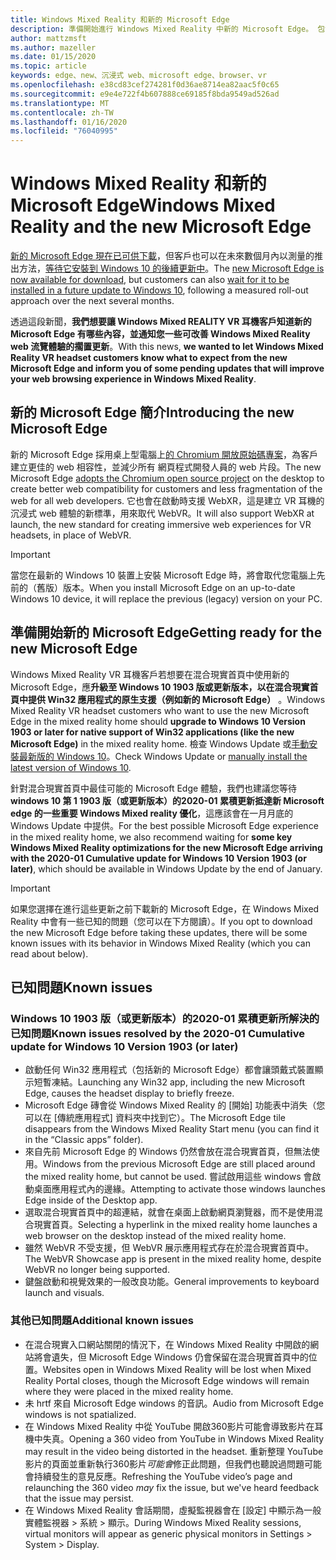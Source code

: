 ```yaml
---
title: Windows Mixed Reality 和新的 Microsoft Edge
description: 準備開始進行 Windows Mixed Reality 中新的 Microsoft Edge。 包含預期的變更、要查看的更新，以及已知問題。
author: mattzmsft
ms.author: mazeller
ms.date: 01/15/2020
ms.topic: article
keywords: edge、new、沉浸式 web、microsoft edge、browser、vr
ms.openlocfilehash: e38cd83cef274281f0d36ae8714ea82aac5f0c65
ms.sourcegitcommit: e9e4e722f4b607888ce69185f8bda9549ad526ad
ms.translationtype: MT
ms.contentlocale: zh-TW
ms.lasthandoff: 01/16/2020
ms.locfileid: "76040995"
---
```

# <a name="windows-mixed-reality-and-the-new-microsoft-edge"></a><span data-ttu-id="0163c-105">Windows Mixed Reality 和新的 Microsoft Edge</span><span class="sxs-lookup"><span data-stu-id="0163c-105">Windows Mixed Reality and the new Microsoft Edge</span></span>

<span data-ttu-id="0163c-106">[新的 Microsoft Edge 現在已可供下載](https://blogs.windows.com/windowsexperience/?p=173496)，但客戶也可以在未來數個月內以測量的推出方法，[等待它安裝到 Windows 10 的後續更新中](https://blogs.windows.com/msedgedev/2020/01/15/upgrading-new-microsoft-edge-79-chromium/)。</span><span class="sxs-lookup"><span data-stu-id="0163c-106">The [new Microsoft Edge is now available for download](https://blogs.windows.com/windowsexperience/?p=173496), but customers can also [wait for it to be installed in a future update to Windows 10](https://blogs.windows.com/msedgedev/2020/01/15/upgrading-new-microsoft-edge-79-chromium/), following a measured roll-out approach over the next several months.</span></span> 

<span data-ttu-id="0163c-107">透過這段新聞，**我們想要讓 Windows Mixed REALITY VR 耳機客戶知道新的 Microsoft Edge 有哪些內容，並通知您一些可改善 Windows Mixed Reality web 流覽體驗的擱置更新**。</span><span class="sxs-lookup"><span data-stu-id="0163c-107">With this news, **we wanted to let Windows Mixed Reality VR headset customers know what to expect from the new Microsoft Edge and inform you of some pending updates that will improve your web browsing experience in Windows Mixed Reality**.</span></span>

## <a name="introducing-the-new-microsoft-edge"></a><span data-ttu-id="0163c-108">新的 Microsoft Edge 簡介</span><span class="sxs-lookup"><span data-stu-id="0163c-108">Introducing the new Microsoft Edge</span></span>

<span data-ttu-id="0163c-109">新的 Microsoft Edge 採用桌上型電腦上[的 Chromium 開放原始碼專案](https://blogs.windows.com/windowsexperience/2018/12/06/microsoft-edge-making-the-web-better-through-more-open-source-collaboration/)，為客戶建立更佳的 web 相容性，並減少所有 網頁程式開發人員的 web 片段。</span><span class="sxs-lookup"><span data-stu-id="0163c-109">The new Microsoft Edge [adopts the Chromium open source project](https://blogs.windows.com/windowsexperience/2018/12/06/microsoft-edge-making-the-web-better-through-more-open-source-collaboration/) on the desktop to create better web compatibility for customers and less fragmentation of the web for all web developers.</span></span> <span data-ttu-id="0163c-110">它也會在啟動時支援 WebXR，這是建立 VR 耳機的沉浸式 web 體驗的新標準，用來取代 WebVR。</span><span class="sxs-lookup"><span data-stu-id="0163c-110">It will also support WebXR at launch, the new standard for creating immersive web experiences for VR headsets, in place of WebVR.</span></span>

>[!IMPORTANT]
><span data-ttu-id="0163c-111">當您在最新的 Windows 10 裝置上安裝 Microsoft Edge 時，將會取代您電腦上先前的（舊版）版本。</span><span class="sxs-lookup"><span data-stu-id="0163c-111">When you install Microsoft Edge on an up-to-date Windows 10 device, it will replace the previous (legacy) version on your PC.</span></span>

## <a name="getting-ready-for-the-new-microsoft-edge"></a><span data-ttu-id="0163c-112">準備開始新的 Microsoft Edge</span><span class="sxs-lookup"><span data-stu-id="0163c-112">Getting ready for the new Microsoft Edge</span></span>

<span data-ttu-id="0163c-113">Windows Mixed Reality VR 耳機客戶若想要在混合現實首頁中使用新的 Microsoft Edge，應**升級至 Windows 10 1903 版或更新版本，以在混合現實首頁中提供 Win32 應用程式的原生支援（例如新的 Microsoft Edge）** 。</span><span class="sxs-lookup"><span data-stu-id="0163c-113">Windows Mixed Reality VR headset customers who want to use the new Microsoft Edge in the mixed reality home should **upgrade to Windows 10 Version 1903 or later for native support of Win32 applications (like the new Microsoft Edge)** in the mixed reality home.</span></span> <span data-ttu-id="0163c-114">檢查 Windows Update 或[手動安裝最新版的 Windows 10](https://www.microsoft.com/en-us/software-download/windows10)。</span><span class="sxs-lookup"><span data-stu-id="0163c-114">Check Windows Update or [manually install the latest version of Windows 10](https://www.microsoft.com/en-us/software-download/windows10).</span></span>

<span data-ttu-id="0163c-115">針對混合現實首頁中最佳可能的 Microsoft Edge 體驗，我們也建議您等待**windows 10 第 1 1903 版（或更新版本）的2020-01 累積更新抵達新 Microsoft edge 的一些重要 Windows Mixed reality 優化**，這應該會在一月月底的 Windows Update 中提供。</span><span class="sxs-lookup"><span data-stu-id="0163c-115">For the best possible Microsoft Edge experience in the mixed reality home, we also recommend waiting for **some key Windows Mixed Reality optimizations for the new Microsoft Edge arriving with the 2020-01 Cumulative update for Windows 10 Version 1903 (or later)**, which should be available in Windows Update by the end of January.</span></span>

>[!IMPORTANT]
><span data-ttu-id="0163c-116">如果您選擇在進行這些更新之前下載新的 Microsoft Edge，在 Windows Mixed Reality 中會有一些已知的問題（您可以在下方閱讀）。</span><span class="sxs-lookup"><span data-stu-id="0163c-116">If you opt to download the new Microsoft Edge before taking these updates, there will be some known issues with its behavior in Windows Mixed Reality (which you can read about below).</span></span>

## <a name="known-issues"></a><span data-ttu-id="0163c-117">已知問題</span><span class="sxs-lookup"><span data-stu-id="0163c-117">Known issues</span></span>

### <a name="known-issues-resolved-by-the-2020-01-cumulative-update-for-windows-10-version-1903-or-later"></a><span data-ttu-id="0163c-118">Windows 10 1903 版（或更新版本）的2020-01 累積更新所解決的已知問題</span><span class="sxs-lookup"><span data-stu-id="0163c-118">Known issues resolved by the 2020-01 Cumulative update for Windows 10 Version 1903 (or later)</span></span>

- <span data-ttu-id="0163c-119">啟動任何 Win32 應用程式（包括新的 Microsoft Edge）都會讓頭戴式裝置顯示短暫凍結。</span><span class="sxs-lookup"><span data-stu-id="0163c-119">Launching any Win32 app, including the new Microsoft Edge, causes the headset display to briefly freeze.</span></span>
- <span data-ttu-id="0163c-120">Microsoft Edge 磚會從 Windows Mixed Reality 的 [開始] 功能表中消失（您可以在 [傳統應用程式] 資料夾中找到它）。</span><span class="sxs-lookup"><span data-stu-id="0163c-120">The Microsoft Edge tile disappears from the Windows Mixed Reality Start menu (you can find it in the “Classic apps” folder).</span></span>
- <span data-ttu-id="0163c-121">來自先前 Microsoft Edge 的 Windows 仍然會放在混合現實首頁，但無法使用。</span><span class="sxs-lookup"><span data-stu-id="0163c-121">Windows from the previous Microsoft Edge are still placed around the mixed reality home, but cannot be used.</span></span> <span data-ttu-id="0163c-122">嘗試啟用這些 windows 會啟動桌面應用程式內的邊緣。</span><span class="sxs-lookup"><span data-stu-id="0163c-122">Attempting to activate those windows launches Edge inside of the Desktop app.</span></span>
- <span data-ttu-id="0163c-123">選取混合現實首頁中的超連結，就會在桌面上啟動網頁瀏覽器，而不是使用混合現實首頁。</span><span class="sxs-lookup"><span data-stu-id="0163c-123">Selecting a hyperlink in the mixed reality home launches a web browser on the desktop instead of the mixed reality home.</span></span>
- <span data-ttu-id="0163c-124">雖然 WebVR 不受支援，但 WebVR 展示應用程式存在於混合現實首頁中。</span><span class="sxs-lookup"><span data-stu-id="0163c-124">The WebVR Showcase app is present in the mixed reality home, despite WebVR no longer being supported.</span></span>
- <span data-ttu-id="0163c-125">鍵盤啟動和視覺效果的一般改良功能。</span><span class="sxs-lookup"><span data-stu-id="0163c-125">General improvements to keyboard launch and visuals.</span></span>

### <a name="additional-known-issues"></a><span data-ttu-id="0163c-126">其他已知問題</span><span class="sxs-lookup"><span data-stu-id="0163c-126">Additional known issues</span></span>

-   <span data-ttu-id="0163c-127">在混合現實入口網站關閉的情況下，在 Windows Mixed Reality 中開啟的網站將會遺失，但 Microsoft Edge Windows 仍會保留在混合現實首頁中的位置。</span><span class="sxs-lookup"><span data-stu-id="0163c-127">Websites open in Windows Mixed Reality will be lost when Mixed Reality Portal closes, though the Microsoft Edge windows will remain where they were placed in the mixed reality home.</span></span>
-   <span data-ttu-id="0163c-128">未 hrtf 來自 Microsoft Edge windows 的音訊。</span><span class="sxs-lookup"><span data-stu-id="0163c-128">Audio from Microsoft Edge windows is not spatialized.</span></span>
-   <span data-ttu-id="0163c-129">在 Windows Mixed Reality 中從 YouTube 開啟360影片可能會導致影片在耳機中失真。</span><span class="sxs-lookup"><span data-stu-id="0163c-129">Opening a 360 video from YouTube in Windows Mixed Reality may result in the video being distorted in the headset.</span></span> <span data-ttu-id="0163c-130">重新整理 YouTube 影片的頁面並重新執行360影片*可能會*修正此問題，但我們也聽說過問題可能會持續發生的意見反應。</span><span class="sxs-lookup"><span data-stu-id="0163c-130">Refreshing the YouTube video’s page and relaunching the 360 video *may* fix the issue, but we've heard feedback that the issue may persist.</span></span>
-   <span data-ttu-id="0163c-131">在 Windows Mixed Reality 會話期間，虛擬監視器會在 [設定] 中顯示為一般實體監視器 > 系統 > 顯示。</span><span class="sxs-lookup"><span data-stu-id="0163c-131">During Windows Mixed Reality sessions, virtual monitors will appear as generic physical monitors in Settings > System > Display.</span></span>



